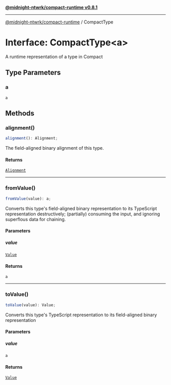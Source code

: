 [**@midnight-ntwrk/compact-runtime v0.8.1**](../README.md)

***

[@midnight-ntwrk/compact-runtime](../globals.md) / CompactType

# Interface: CompactType\<a\>

A runtime representation of a type in Compact

## Type Parameters

### a

`a`

## Methods

### alignment()

```ts
alignment(): Alignment;
```

The field-aligned binary alignment of this type.

#### Returns

[`Alignment`](../type-aliases/Alignment.md)

***

### fromValue()

```ts
fromValue(value): a;
```

Converts this type's field-aligned binary representation to its TypeScript
representation destructively; (partially) consuming the input, and
ignoring superflous data for chaining.

#### Parameters

##### value

[`Value`](../type-aliases/Value.md)

#### Returns

`a`

***

### toValue()

```ts
toValue(value): Value;
```

Converts this type's TypeScript representation to its field-aligned binary
representation

#### Parameters

##### value

`a`

#### Returns

[`Value`](../type-aliases/Value.md)
